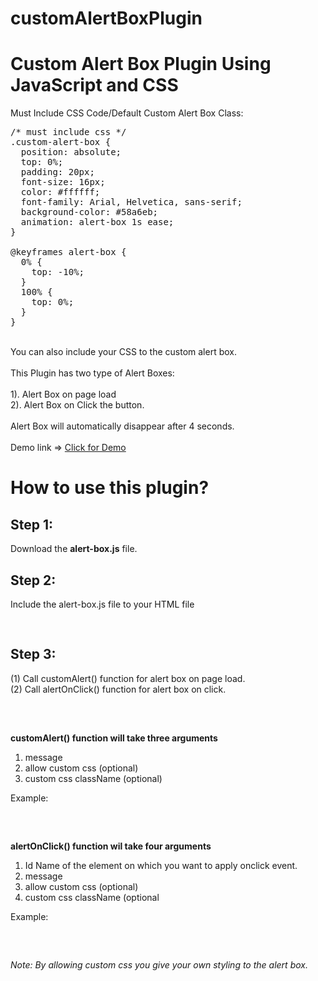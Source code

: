 # customAlertBoxPlugin
<h1>Custom Alert Box Plugin Using JavaScript and CSS </h1>

Must Include CSS Code/Default Custom Alert Box Class:
<br/>

<pre>
/* must include css */
.custom-alert-box {
  position: absolute;
  top: 0%;
  padding: 20px;
  font-size: 16px;
  color: #ffffff;
  font-family: Arial, Helvetica, sans-serif;
  background-color: #58a6eb;
  animation: alert-box 1s ease;
}

@keyframes alert-box {
  0% {
    top: -10%;
  }
  100% {
    top: 0%;
  }
}
</pre>
</br>
You can also include your CSS to the custom alert box. <br/>
<br/>
This Plugin has two type of Alert Boxes: <br/>
<br/>
1). Alert Box on page load <br/>
2). Alert Box on Click the button. <br/>
<br/>
Alert Box will automatically disappear after 4 seconds.<br/>
<br/>
Demo link => <a href="https://surajaswal-dev.github.io/customAlertBoxPlugin/">Click for Demo</a>
<br/>
<h1>How to use this plugin?</h1>
<h2>Step 1:</h2>
Download the <b>alert-box.js</b> file.<br/>
<h2>Step 2:</h2>
Include the alert-box.js file to your HTML file<br/>
<pre>
   <script src="alert-box.js"></script>
</pre>
<h2>Step 3:</h2>
(1) Call customAlert() function for alert box on page load. <br/>
(2) Call alertOnClick() function for alert box on click. <br/>
<br>
<pre>
<script defer>
   customAlert('This is custom alert Box !'); //alert box on load
   alertOnClick('alert-b', 'Custom Alert Box onClick'); //alert box on click
 </script>  
</pre>

<b>customAlert() function will take three arguments</b>
1. message
2. allow custom css (optional)
3. custom css className (optional)

Example:

<pre>
<script defer>
  customAlert('This is custom alert Box !','allow','custom-class-name');
</script>
</pre>

<b>alertOnClick() function wil take four arguments</b>
1. Id Name of the element on which you want to apply onclick event.
2. message
3. allow custom css (optional)
4. custom css className (optional

Example:

<pre>
<script defer>
  alertOnClick('alert-b', 'Custom Alert Box onClick','allow','custom-class-name');
</script>
</pre>

<em>Note: By allowing custom css you give your own styling to the alert box.</em>
